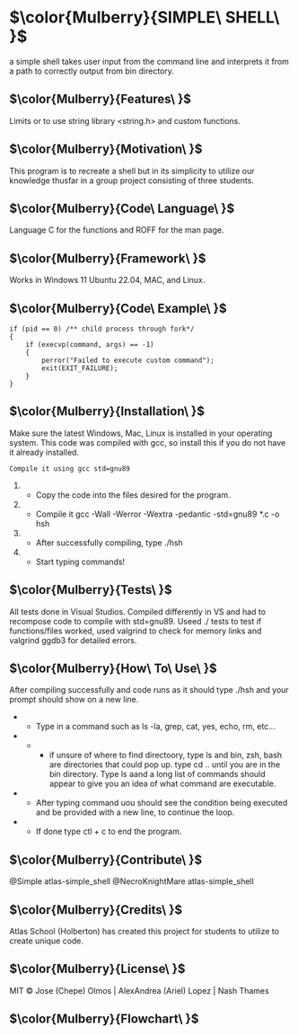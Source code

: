 # $\color{Mulberry}{SIMPLE\ SHELL\ }$ 

a simple shell takes user input from the command line and interprets it from a path to correctly output from bin directory. 

## $\color{Mulberry}{Features\ }$
	
Limits or to use string library <string.h> and custom functions.
	
## $\color{Mulberry}{Motivation\ }$

This program is to recreate a shell but in its simplicity to utilize our knowledge thusfar in a group project consisting of three students.

	
## $\color{Mulberry}{Code\ Language\ }$

Language C for the functions and ROFF for the man page.
	
## $\color{Mulberry}{Framework\ }$

Works in Windows 11 Ubuntu 22.04, MAC, and Linux.
	
## $\color{Mulberry}{Code\ Example\ }$
	
	if (pid == 0) /** child process through fork*/
	{
		if (execvp(command, args) == -1)
		{
			perror("Failed to execute custom command");
			exit(EXIT_FAILURE);
		}
	}
	
## $\color{Mulberry}{Installation\ }$

Make sure the latest Windows, Mac, Linux is installed in your operating system. This code was compiled with gcc, so install this if you do not have it already installed.	

    Compile it using gcc std=gnu89

	
1. + Copy the code into the files desired for the program.
2. + Compile it gcc -Wall -Werror -Wextra -pedantic -std=gnu89 *.c -o hsh
3. + After successfully compiling, type ./hsh
4. + Start typing commands!
	
## $\color{Mulberry}{Tests\ }$
	
All tests done in Visual Studios. Compiled differently in VS and had to recompose code to compile with std=gnu89. Useed ./ tests to test if functions/files worked, used valgrind to check for memory links and valgrind ggdb3 for detailed errors.
	
## $\color{Mulberry}{How\ To\ Use\ }$

After compiling successfully and code runs as it should type ./hsh and your prompt should show on a new line. 

* + Type in a command such as ls -la, grep, cat, yes, echo, rm, etc...

* + + if unsure of where to find directoory, type ls and bin, zsh, bash are directories that could pop up. type cd .. until you are in the bin directory. Type ls aand a long list of commands should appear to give you an idea of what command are executable.

* + After typing command uou should see the condition being executed and be provided with a new line, to continue the loop.

* + If done type ctl + c to end the program.

## $\color{Mulberry}{Contribute\ }$

@Simple atlas-simple_shell
@NecroKnightMare atlas-simple_shell

## $\color{Mulberry}{Credits\ }$

Atlas School (Holberton) has created this project for students to utilize to create unique code.

## $\color{Mulberry}{License\ }$

MIT © Jose (Chepe) Olmos | AlexAndrea (Ariel) Lopez | Nash Thames

## $\color{Mulberry}{Flowchart\ }$
